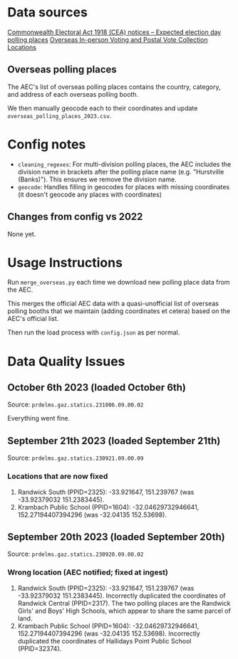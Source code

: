 # Data sources

[Commonwealth Electoral Act 1918 (CEA) notices – Expected election day polling places](https://www.aec.gov.au/about_aec/cea-notices/election-pp.htm)
[Overseas In-person Voting and Postal Vote Collection Locations](https://www.aec.gov.au/referendums/vote/overseas-voting-locations.html)

## Overseas polling places

The AEC's list of overseas polling places contains the country, category, and address of each overseas polling booth.

We then manually geocode each to their coordinates and update `overseas_polling_places_2023.csv`.

# Config notes

- `cleaning_regexes`: For multi-division polling places, the AEC includes the division name in brackets after the polling place name (e.g. "Hurstville (Banks)"). This ensures we remove the division name.
- `geocode`: Handles filling in geocodes for places with missing coordinates (it doesn't geocode any places with coordinates)

## Changes from config vs 2022

None yet.

# Usage Instructions

Run `merge_overseas.py` each time we download new polling place data from the AEC.

This merges the official AEC data with a quasi-unofficial list of overseas polling booths that we maintain (adding coordinates et cetera) based on the AEC's official list.

Then run the load process with `config.json` as per normal.

# Data Quality Issues

## October 6th 2023 (loaded October 6th)

Source: `prdelms.gaz.statics.231006.09.00.02`

Everything went fine.

## September 21th 2023 (loaded September 21th)

Source: `prdelms.gaz.statics.230921.09.00.09`

### Locations that are now fixed

1. Randwick South (PPID=2325): -33.921647, 151.239767 (was -33.92379032 151.2383445).
2. Krambach Public School (PPID=1604): -32.04629732946641, 152.27194407394296 (was -32.04135 152.53698).

## September 20th 2023 (loaded September 20th)

Source: `prdelms.gaz.statics.230920.09.00.02`

### Wrong location (AEC notified; fixed at ingest)

1. Randwick South (PPID=2325): -33.921647, 151.239767 (was -33.92379032 151.2383445). Incorrectly duplicated the coordinates of Randwick Central (PPID=2317). The two polling places are the Randwick Girls' and Boys' High Schools, which appear to share the same parcel of land.
2. Krambach Public School (PPID=1604): -32.04629732946641, 152.27194407394296 (was -32.04135 152.53698). Incorrectly duplicated the coordinates of Hallidays Point Public School (PPID=32374).
